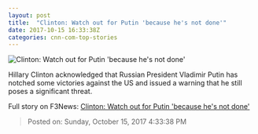 ```yaml
---
layout: post
title:  "Clinton: Watch out for Putin 'because he's not done'"
date: 2017-10-15 16:33:38Z
categories: cnn-com-top-stories
---
```


![Clinton: Watch out for Putin 'because he's not done'](http://cdn.cnn.com/cnnnext/dam/assets/170329121924-01-hillary-clinton-0328-super-tease.jpg)

Hillary Clinton acknowledged that Russian President Vladimir Putin has notched some victories against the US and issued a warning that he still poses a significant threat.


Full story on F3News: [Clinton: Watch out for Putin 'because he's not done'](http://www.f3nws.com/n/KAERFJ)

> Posted on: Sunday, October 15, 2017 4:33:38 PM
